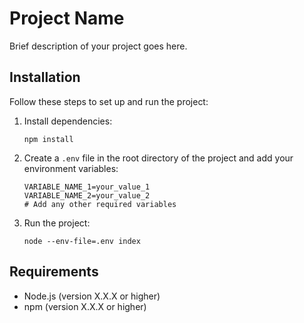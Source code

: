 # Project Name

Brief description of your project goes here.

## Installation

Follow these steps to set up and run the project:

1. Install dependencies:
   ```
   npm install
   ```

2. Create a `.env` file in the root directory of the project and add your environment variables:
   ```
   VARIABLE_NAME_1=your_value_1
   VARIABLE_NAME_2=your_value_2
   # Add any other required variables
   ```

3. Run the project:
   ```
   node --env-file=.env index
   ```

## Requirements

- Node.js (version X.X.X or higher)
- npm (version X.X.X or higher)


